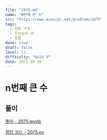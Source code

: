```yaml
---
file: "2075.md"
name: "N번째 큰 수"
src: "https://www.acmicpc.net/problem/2075"
tags: 
  - 자료 구조
  - 우선순위 큐
  - 정렬
done: true
draft: false
level: 11
difficulty: "Gold V"
date: 2021-10-26
---
```


# n번째 큰 수

## 풀이

[풀이 - 2075.ipynb](./2075.ipynb)

[정답 코드 - 2075.py](./2075.py)
